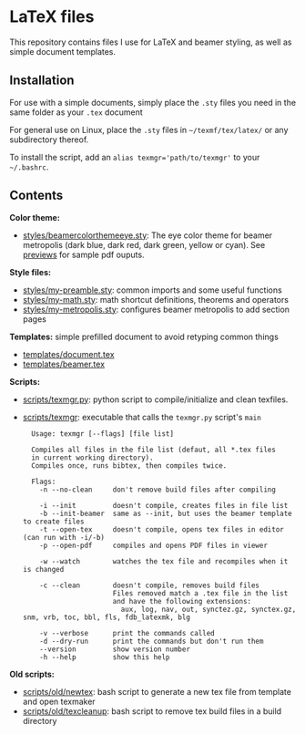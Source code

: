 # LaTeX files

This repository contains files I use for LaTeX and beamer styling, as well
as simple document templates.

## Installation

For use with a simple documents, simply place the `.sty` files you need in
the same folder as your `.tex` document

For general use on Linux, place the `.sty` files in `~/texmf/tex/latex/` or any subdirectory thereof.

To install the script, add an `alias texmgr='path/to/texmgr'` to your `~/.bashrc`.

## Contents

**Color theme:**
- [styles/beamercolorthemeeye.sty](./styles/beamercolorthemeeye.sty): The eye color theme for beamer metropolis (dark blue, dark red, dark green, yellow or cyan). See [previews](./previews) for sample pdf ouputs.

**Style files:**
- [styles/my-preamble.sty](./styles/my-preamble.sty): common imports and some useful functions
- [styles/my-math.sty](./styles/my-math.sty): math shortcut definitions, theorems and operators
- [styles/my-metropolis.sty](./styles/my-math.sty): configures beamer metropolis to add section pages

**Templates:** simple prefilled document to avoid retyping common things
- [templates/document.tex](./template/document.tex)
- [templates/beamer.tex](./template/document.tex)

**Scripts:**
- [scripts/texmgr.py](scripts/texmgr.py): python script to compile/initialize and clean texfiles.
- [scripts/texmgr](scripts/texmgr): executable that calls the `texmgr.py` script's `main`

		Usage: texmgr [--flags] [file list]

		Compiles all files in the file list (defaut, all *.tex files
		in current working directory).
		Compiles once, runs bibtex, then compiles twice.

		Flags:
		  -n --no-clean     don't remove build files after compiling

		  -i --init         doesn't compile, creates files in file list
		  -b --init-beamer  same as --init, but uses the beamer template to create files
		  -t --open-tex     doesn't compile, opens tex files in editor (can run with -i/-b)
		  -p --open-pdf     compiles and opens PDF files in viewer

		  -w --watch        watches the tex file and recompiles when it is changed

		  -c --clean        doesn't compile, removes build files
		                    Files removed match a .tex file in the list
		                    and have the following extensions:
		                      aux, log, nav, out, synctez.gz, synctex.gz, snm, vrb, toc, bbl, fls, fdb_latexmk, blg

		  -v --verbose      print the commands called
		  -d --dry-run      print the commands but don't run them
		  --version         show version number
		  -h --help         show this help


**Old scripts:**
- [scripts/old/newtex](./scripts/old/newtex): bash script to generate a new tex file from template and open texmaker
- [scripts/old/texcleanup](./scripts/old/texcleanup): bash script to remove tex build files in a build directory
